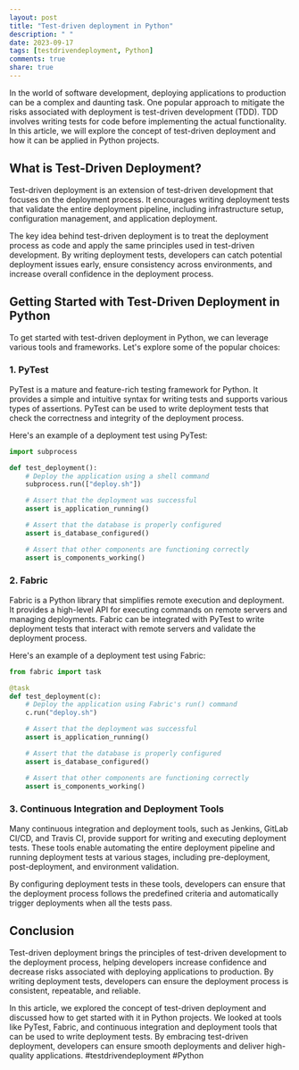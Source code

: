 ```yaml
---
layout: post
title: "Test-driven deployment in Python"
description: " "
date: 2023-09-17
tags: [testdrivendeployment, Python]
comments: true
share: true
---
```


In the world of software development, deploying applications to production can be a complex and daunting task. One popular approach to mitigate the risks associated with deployment is test-driven development (TDD). TDD involves writing tests for code before implementing the actual functionality. In this article, we will explore the concept of test-driven deployment and how it can be applied in Python projects.

## What is Test-Driven Deployment?

Test-driven deployment is an extension of test-driven development that focuses on the deployment process. It encourages writing deployment tests that validate the entire deployment pipeline, including infrastructure setup, configuration management, and application deployment.

The key idea behind test-driven deployment is to treat the deployment process as code and apply the same principles used in test-driven development. By writing deployment tests, developers can catch potential deployment issues early, ensure consistency across environments, and increase overall confidence in the deployment process.

## Getting Started with Test-Driven Deployment in Python

To get started with test-driven deployment in Python, we can leverage various tools and frameworks. Let's explore some of the popular choices:

### 1. PyTest

PyTest is a mature and feature-rich testing framework for Python. It provides a simple and intuitive syntax for writing tests and supports various types of assertions. PyTest can be used to write deployment tests that check the correctness and integrity of the deployment process.

Here's an example of a deployment test using PyTest:

```python
import subprocess

def test_deployment():
    # Deploy the application using a shell command
    subprocess.run(["deploy.sh"])

    # Assert that the deployment was successful
    assert is_application_running()

    # Assert that the database is properly configured
    assert is_database_configured()

    # Assert that other components are functioning correctly
    assert is_components_working()
```

### 2. Fabric

Fabric is a Python library that simplifies remote execution and deployment. It provides a high-level API for executing commands on remote servers and managing deployments. Fabric can be integrated with PyTest to write deployment tests that interact with remote servers and validate the deployment process.

Here's an example of a deployment test using Fabric:

```python
from fabric import task

@task
def test_deployment(c):
    # Deploy the application using Fabric's run() command
    c.run("deploy.sh")

    # Assert that the deployment was successful
    assert is_application_running()

    # Assert that the database is properly configured
    assert is_database_configured()

    # Assert that other components are functioning correctly
    assert is_components_working()
```

### 3. Continuous Integration and Deployment Tools

Many continuous integration and deployment tools, such as Jenkins, GitLab CI/CD, and Travis CI, provide support for writing and executing deployment tests. These tools enable automating the entire deployment pipeline and running deployment tests at various stages, including pre-deployment, post-deployment, and environment validation.

By configuring deployment tests in these tools, developers can ensure that the deployment process follows the predefined criteria and automatically trigger deployments when all the tests pass.

## Conclusion

Test-driven deployment brings the principles of test-driven development to the deployment process, helping developers increase confidence and decrease risks associated with deploying applications to production. By writing deployment tests, developers can ensure the deployment process is consistent, repeatable, and reliable.

In this article, we explored the concept of test-driven deployment and discussed how to get started with it in Python projects. We looked at tools like PyTest, Fabric, and continuous integration and deployment tools that can be used to write deployment tests. By embracing test-driven deployment, developers can ensure smooth deployments and deliver high-quality applications. #testdrivendeployment #Python
